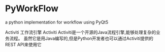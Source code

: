 # PyWorkFlow
a python implementation for workflow using PyQt5

Activiti 工作流引擎 
Activiti Activiti是一个开源的Java流程引擎,能够处理复杂的业务流程。
虽然它是用Java编写的,但是Python开发者也可以通过Activiti提供的REST API来使用它